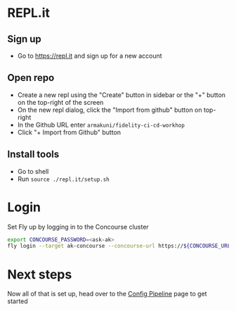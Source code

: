 # REPL.it

## Sign up
* Go to https://repl.it and sign up for a new account

## Open repo
* Create a new repl using the "Create" button in sidebar or the "+" button on the top-right of the screen
* On the new repl dialog, click the "Import from github" button on top-right
* In the Github URL enter `armakuni/fidelity-ci-cd-workhop`
* Click "+ Import from Github" button

## Install tools
* Go to shell
* Run `source ./repl.it/setup.sh`

# Login
Set Fly up by logging in to the Concourse cluster

```sh
export CONCOURSE_PASSWORD=<ask-ak>
fly login --target ak-concourse --concourse-url https://${CONCOURSE_URL} --username ${CONCOURSE_USERNAME} --password ${CONCOURSE_PASSWORD}
```

# Next steps
Now all of that is set up, head over to the [Config Pipeline](../docs/2-config-pipeline.md) page to get started